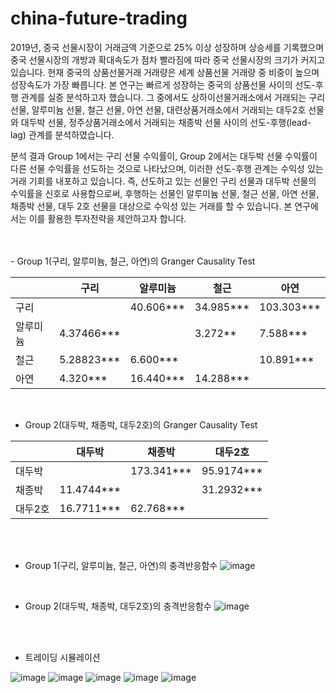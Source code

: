 # china-future-trading

 2019년, 중국 선물시장이 거래금액 기준으로 25% 이상 성장하며 상승세를 기록했으며 중국 선물시장의 개방과 확대속도가 점차 빨라짐에 따라 중국 선물시장의 크기가 커지고 있습니다. 현재 중국의 상품선물거래 거래량은 세계 상품선물 거래량 중 비중이 높으며 성장속도가 가장 빠릅니다. 본 연구는 빠르게 성장하는 중국의 상품선물 사이의 선도-후행 관계를 실증 분석하고자 했습니다. 그 중에서도 상하이선물거래소에서 거래되는 구리 선물, 알루미늄 선물, 철근 선물, 아연 선물, 대련상품거래소에서 거래되는 대두2호 선물와 대두박 선물, 정주상품거래소에서 거래되는 채종박 선물 사이의 선도-후행(lead-lag) 관계를 분석하였습니다.

 분석 결과 Group 1에서는 구리 선물 수익률이, Group 2에서는 대두박 선물 수익률이 다른 선물 수익률을 선도하는 것으로 나타났으며, 이러한 선도-후행 관계는 수익성 있는 거래 기회를 내포하고 있습니다. 즉, 선도하고 있는 선물인 구리 선물과 대두박 선물의 수익률을 신호로 사용함으로써, 후행하는 선물인 알루미늄 선물, 철근 선물, 아연 선물, 채종박 선물, 대두 2호 선물을 대상으로 수익성 있는 거래를 할 수 있습니다. 본 연구에서는 이를 활용한 투자전략을 제안하고자 합니다. 
 
 <br/>
 <br/>
- Group 1(구리, 알루미늄, 철근, 아연)의 Granger Causality Test 

||구리|알루미늄|철근|아연|
|---|---|---|---|---|
|구리||40.606***|34.985*** |103.303***|
|알루미늄|4.37466***||3.272**|7.588***|
|철근|5.28823***|6.600***||10.891***|
|아연|4.320***|16.440***|14.288***	||  
<br/>
  
- Group 2(대두박, 채종박, 대두2호)의 Granger Causality Test 

||대두박|채종박|대두2호|
|---|---|---|---|
|대두박||173.341***|95.9174***|
|채종박|11.4744***||31.2932***|
|대두2호|16.7711***|62.768***||  
<br/>
<br/>
  
- Group 1(구리, 알루미늄, 철근, 아연)의 충격반응함수 
 ![image](https://user-images.githubusercontent.com/65265790/123547652-920b0d80-d79c-11eb-94d6-f16227588631.png)  
<br/>
 
- Group 2(대두박, 채종박, 대두2호)의 충격반응함수
 ![image](https://user-images.githubusercontent.com/65265790/123547650-90414a00-d79c-11eb-924f-1833da46fa94.png)  
<br/>
<br/>
 
- 트레이딩 시뮬레이션

![image](https://user-images.githubusercontent.com/65265790/123547625-7dc71080-d79c-11eb-9d00-22de75efdc15.png)
![image](https://user-images.githubusercontent.com/65265790/123547626-7e5fa700-d79c-11eb-9267-f2fc969e8fbe.png)
![image](https://user-images.githubusercontent.com/65265790/123547627-7f90d400-d79c-11eb-868e-dff883e0e9e4.png)
![image](https://user-images.githubusercontent.com/65265790/123547636-84558800-d79c-11eb-8da0-ff7aaa37668e.png)
![image](https://user-images.githubusercontent.com/65265790/123547639-861f4b80-d79c-11eb-96ec-c2e4bb03e72c.png)

